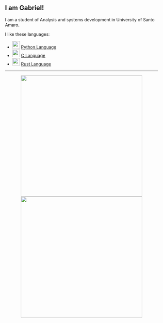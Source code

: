 
## I am Gabriel! 
I am a student of Analysis and systems development in University of Santo Amaro.

I like these languages:
- <img src = "https://upload.wikimedia.org/wikipedia/commons/thumb/c/c3/Python-logo-notext.svg/1200px-Python-logo-notext.svg.png" width = 25> [Python Language](https://www.python.org/)
- <img src = "https://upload.wikimedia.org/wikipedia/commons/thumb/1/18/C_Programming_Language.svg/1200px-C_Programming_Language.svg.png" width = 25> [C Language](www.iso.org/standard/74528.html)
- <img src = "https://upload.wikimedia.org/wikipedia/commons/thumb/2/20/Rustacean-orig-noshadow.svg/220px-Rustacean-orig-noshadow.svg.png" width = 25> [Rust Language](https://www.rust-lang.org/)

---
<p align = "center">
  <img src = "https://github-readme-stats.vercel.app/api?username=Gater73&show_icons=true&theme=dracula" width = 400>
  <img src = "https://github-readme-streak-stats.herokuapp.com?user=Gater73&theme=dracula&hide_border=true" width = 400>
</p>
